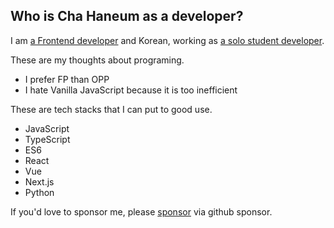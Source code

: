 ## Who is Cha Haneum as a developer?

I am [a Frontend developer]() and Korean, working as  [a solo student developer]().<br/>

These are my thoughts about programing.
- I prefer FP than OPP
- I hate Vanilla JavaScript because it is too inefficient

These are tech stacks that I can put to good use.
- JavaScript
- TypeScript
- ES6
- React
- Vue
- Next.js
- Python

If you'd love to sponsor me, please [sponsor](https://github.com/sponsors/chebread) via github sponsor.
